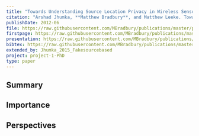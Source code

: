 ```yaml
---
title: "Towards Understanding Source Location Privacy in Wireless Sensor Networks through Fake Sources"
citation: "Arshad Jhumka, **Matthew Bradbury**, and Matthew Leeke. Towards Understanding Source Location Privacy in Wireless Sensor Networks through Fake Sources. In *11th IEEE International Conference on Trust, Security and Privacy in Computing and Communications (TrustCom)*, 760–768. June 2012. [doi:10.1109/TrustCom.2012.281](https://doi.org/10.1109/TrustCom.2012.281)."
publishDate: 2012-06
file: https://raw.githubusercontent.com/MBradbury/publications/master/papers/TrustCom2012.pdf
firstpage: https://raw.githubusercontent.com/MBradbury/publications/master/firstpages/TrustCom2012.svg
presentation: https://raw.githubusercontent.com/MBradbury/publications/master/presentations/TrustCom2012.pdf
bibtex: https://raw.githubusercontent.com/MBradbury/publications/master/bibtex/Jhumka_2012_TowardsUnderstandingSource.bib
extended_by: Jhumka_2015_Fakesourcebased
project: project-1-PhD
type: paper
---
```


## Summary

## Importance

## Perspectives
